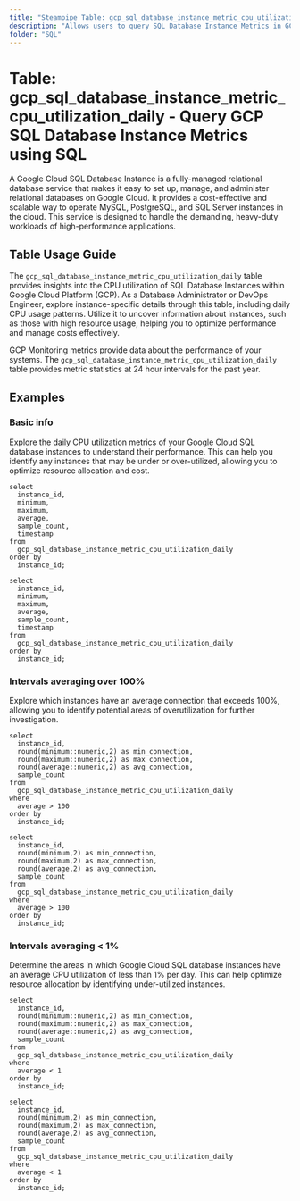 ```yaml
---
title: "Steampipe Table: gcp_sql_database_instance_metric_cpu_utilization_daily - Query GCP SQL Database Instance Metrics using SQL"
description: "Allows users to query SQL Database Instance Metrics in GCP, specifically the daily CPU utilization, providing insights into resource usage patterns and potential performance bottlenecks."
folder: "SQL"
---
```


# Table: gcp_sql_database_instance_metric_cpu_utilization_daily - Query GCP SQL Database Instance Metrics using SQL

A Google Cloud SQL Database Instance is a fully-managed relational database service that makes it easy to set up, manage, and administer relational databases on Google Cloud. It provides a cost-effective and scalable way to operate MySQL, PostgreSQL, and SQL Server instances in the cloud. This service is designed to handle the demanding, heavy-duty workloads of high-performance applications.

## Table Usage Guide

The `gcp_sql_database_instance_metric_cpu_utilization_daily` table provides insights into the CPU utilization of SQL Database Instances within Google Cloud Platform (GCP). As a Database Administrator or DevOps Engineer, explore instance-specific details through this table, including daily CPU usage patterns. Utilize it to uncover information about instances, such as those with high resource usage, helping you to optimize performance and manage costs effectively.

GCP Monitoring metrics provide data about the performance of your systems. The `gcp_sql_database_instance_metric_cpu_utilization_daily` table provides metric statistics at 24 hour intervals for the past year.

## Examples

### Basic info
Explore the daily CPU utilization metrics of your Google Cloud SQL database instances to understand their performance. This can help you identify any instances that may be under or over-utilized, allowing you to optimize resource allocation and cost.

```sql+postgres
select
  instance_id,
  minimum,
  maximum,
  average,
  sample_count,
  timestamp
from
  gcp_sql_database_instance_metric_cpu_utilization_daily
order by
  instance_id;
```

```sql+sqlite
select
  instance_id,
  minimum,
  maximum,
  average,
  sample_count,
  timestamp
from
  gcp_sql_database_instance_metric_cpu_utilization_daily
order by
  instance_id;
```

### Intervals averaging over 100%
Explore which instances have an average connection that exceeds 100%, allowing you to identify potential areas of overutilization for further investigation.

```sql+postgres
select
  instance_id,
  round(minimum::numeric,2) as min_connection,
  round(maximum::numeric,2) as max_connection,
  round(average::numeric,2) as avg_connection,
  sample_count
from
  gcp_sql_database_instance_metric_cpu_utilization_daily
where
  average > 100
order by
  instance_id;
```

```sql+sqlite
select
  instance_id,
  round(minimum,2) as min_connection,
  round(maximum,2) as max_connection,
  round(average,2) as avg_connection,
  sample_count
from
  gcp_sql_database_instance_metric_cpu_utilization_daily
where
  average > 100
order by
  instance_id;
```

### Intervals averaging < 1%
Determine the areas in which Google Cloud SQL database instances have an average CPU utilization of less than 1% per day. This can help optimize resource allocation by identifying under-utilized instances.

```sql+postgres
select
  instance_id,
  round(minimum::numeric,2) as min_connection,
  round(maximum::numeric,2) as max_connection,
  round(average::numeric,2) as avg_connection,
  sample_count
from
  gcp_sql_database_instance_metric_cpu_utilization_daily
where
  average < 1
order by
  instance_id;
```

```sql+sqlite
select
  instance_id,
  round(minimum,2) as min_connection,
  round(maximum,2) as max_connection,
  round(average,2) as avg_connection,
  sample_count
from
  gcp_sql_database_instance_metric_cpu_utilization_daily
where
  average < 1
order by
  instance_id;
```